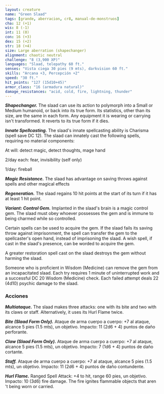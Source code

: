 ```yaml
---
layout: creature
name: "Green Slaad"
tags: [grande, aberracion, cr8, manual-de-monstruos]
cha: 12 (+1)
wis: 8 (-1)
int: 11 (0)
con: 16 (+3)
dex: 15 (+2)
str: 18 (+4)
size: Large aberration (shapechanger)
alignment: chaotic neutral
challenge: "8 (3,900 XP)"
languages: "Slaad, telepathy 60 ft."
senses: "Vista ciega 30 pies (9 mts), darkvision 60 ft."
skills: "Arcana +3, Percepción +2"
speed: "30 ft."
hit_points: "127 (15d10+45)"
armor_class: "16 (armadura natural)"
damage_resistances: "acid, cold, fire, lightning, thunder"
---
```


***Shapechanger.*** The slaad can use its action to polymorph into a Small or Medium humanoid, or back into its true form. Its statistics, other than its size, are the same in each form. Any equipment it is wearing or carrying isn't transformed. It reverts to its true form if it dies.

***Innate Spellcasting.*** The slaad's innate spellcasting ability is Charisma (spell save DC 12). The slaad can innately cast the following spells, requiring no material components:

At will: detect magic, detect thoughts, mage hand

2/day each: fear, invisibility (self only)

1/day: fireball

***Magic Resistance.*** The slaad has advantage on saving throws against spells and other magical effects

***Regeneration.*** The slaad regains 10 hit points at the start of its turn if it has at least 1 hit point.

***Variant: Control Gem.*** Implanted in the slaad's brain is a magic control gem. The slaad must obey whoever possesses the gem and is immune to being charmed while so controlled.

Certain spells can be used to acquire the gem. If the slaad fails its saving throw against imprisonment, the spell can transfer the gem to the spellcaster's open hand, instead of imprisoning the slaad. A wish spell, if cast in the slaad's presence, can be worded to acquire the gem.

A greater restoration spell cast on the slaad destroys the gem without harming the slaad.

Someone who is proficient in Wisdom (Medicine) can remove the gem from an incapacitated slaad. Each try requires 1 minute of uninterrupted work and a successful DC 20 Wisdom (Medicine) check. Each failed attempt deals 22 (4d10) psychic damage to the slaad.

### Acciones

***Multiataque.*** The slaad makes three attacks: one with its bite and two with its claws or staff. Alternatively, it uses its Hurl Flame twice.

***Bite (Slaad Form Only).*** Ataque de arma cuerpo a cuerpo: +7 al ataque, alcance 5 pies (1.5 mts), un objetivo. Impacto: 11 (2d6 + 4) puntos de daño perforante.

***Claw (Slaad Form Only).*** Ataque de arma cuerpo a cuerpo: +7 al ataque, alcance 5 pies (1.5 mts), un objetivo. Impacto: 7 (1d6 + 4) puntos de daño cortante.

***Staff.*** Ataque de arma cuerpo a cuerpo: +7 al ataque, alcance 5 pies (1.5 mts), un objetivo. Impacto: 11 (2d6 + 4) puntos de daño contundente.

***Hurl Flame.*** Ranged Spell Attack: +4 to hit, range 60 pies, un objetivo. Impacto: 10 (3d6) fire damage. The fire ignites flammable objects that aren 't being worn or carried.